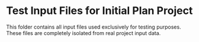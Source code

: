 # Test Input Files for Initial Plan Project

This folder contains all input files used exclusively for testing purposes.
These files are completely isolated from real project input data.

